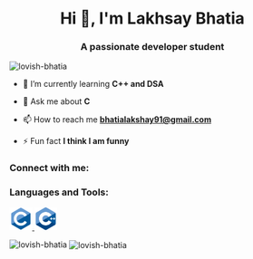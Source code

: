 <h1 align="center">Hi 👋, I'm Lakhsay Bhatia</h1>
<h3 align="center">A passionate developer student</h3>

<p align="left"> <img src="https://komarev.com/ghpvc/?username=lovish-bhatia&label=Profile%20views&color=0e75b6&style=flat" alt="lovish-bhatia" /> </p>

- 🌱 I’m currently learning **C++ and DSA**

- 💬 Ask me about **C**

- 📫 How to reach me **bhatialakshay91@gmail.com**

- ⚡ Fun fact **I think I am funny**

<h3 align="left">Connect with me:</h3>
<p align="left">
</p>

<h3 align="left">Languages and Tools:</h3>
<p align="left"> <a href="https://www.cprogramming.com/" target="_blank" rel="noreferrer"> <img src="https://raw.githubusercontent.com/devicons/devicon/master/icons/c/c-original.svg" alt="c" width="40" height="40"/> </a> <a href="https://www.w3schools.com/cpp/" target="_blank" rel="noreferrer"> <img src="https://raw.githubusercontent.com/devicons/devicon/master/icons/cplusplus/cplusplus-original.svg" alt="cplusplus" width="40" height="40"/> </a> </p>

<p><img align="left" src="https://github-readme-stats.vercel.app/api/top-langs?username=lovish-bhatia&show_icons=true&locale=en&layout=compact" alt="lovish-bhatia" /></p>

<p>&nbsp;<img align="center" src="https://github-readme-stats.vercel.app/api?username=lovish-bhatia&show_icons=true&locale=en" alt="lovish-bhatia" /></p>
